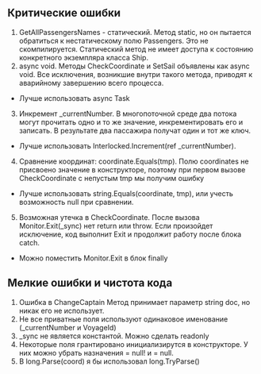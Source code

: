 ## Критические ошибки
1. GetAllPassengersNames - статический. 
Метод static, но он пытается обратиться к нестатическому полю Passengers. Это не скомпилируется. Статический метод не имеет доступа к состоянию конкретного экземпляра класса Ship.
2. async void. Методы CheckCoordinate и SetSail объявлены как async void. Все исключения, возникшие внутри такого метода, приводят к аварийному завершению всего процесса.
  - Лучше использовать async Task
3. Инкремент _currentNumber. В многопоточной среде два потока могут прочитать одно и то же значение, инкрементировать его и записать. В результате два пассажира получат один и тот же ключ.
  - Лучше использовать Interlocked.Increment(ref _currentNumber).
4. Сравнение координат: coordinate.Equals(tmp). Полю coordinates не присвоено значение в конструкторе, поэтому при первом вызове CheckCoordinate с непустым tmp мы получим ошибку
  - Лучше использовать string.Equals(coordinate, tmp), или учесть возможность null при сравнении.
5. Возможная утечка в CheckCoordinate.
После вызова Monitor.Exit(_sync) нет return или throw. Если произойдет исключение, код выполнит Exit и продолжит работу после блока catch.
  - Можно поместить Monitor.Exit в блок finally

## Мелкие ошибки и чистота кода
1. Ошибка в ChangeCaptain
Метод принимает параметр string doc, но никак его не использует.
2. Не все приватные поля используют одинаковое именование (_currentNumber и VoyageId)
3. _sync не является константой. Можно сделать readonly
4. Некоторые поля грантировано инициализирутся в конструкторе. У них можно убрать назначения = null! и = null.
5. В long.Parse(coord) я бы использовал long.TryParse()
